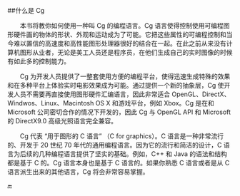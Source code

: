 ##什么是 Cg

&emsp;&emsp;本书将教你如何使用一种叫 Cg 的编程语言。Cg 语言使得控制使用可编程图形硬件画的物体的形状、外观和运动成为了可能。它把这些属性的可编程控制和当今难以置信的高速度和高性能图形处理器很好的结合在一起。在此之前从来没有计算机图形从业者，无论是美工人员还是程序员，在他们生成自己的实时图像的时候有如此多的控制能力。

&emsp;&emsp;Cg 为开发人员提供了一整套使用方便的编程平台，使得迅速生成特殊的效果和在多种平台上体验实时电影效果成为可能。通过提供一个新的抽象层，Cg 使开发人员不需要再直接使用图形硬件汇编语言，因此非常适合 OpenGL、DirectX、Windwos、Linux、Macintosh OS X 和游戏平台，例如 Xbox。Cg 是在和 Microsoft 公司密切合作的情况下开发的，因此 Cg 与 OpenGL API 和 Microsoft 的 DirectX9.0 高级光照语言完全兼容。 

&emsp;&emsp;Cg 代表 “用于图形的 C 语言” （C for graphics）。C 语言是一种非常流行的、开发于 20 世纪 70 年代的通用编程语言。因为它的流行和简洁的设计，C 语言为后续的几种编程语言提供了坚实的基础。例如，C++ 和 Java 的语法和结构都是基于 C 的。Cg 语言本身也是基于 C 语言的。如果你熟悉 C 语言或者是从 C 语言派生出来的其他语言，Cg 将会非常容易掌握。












🔚